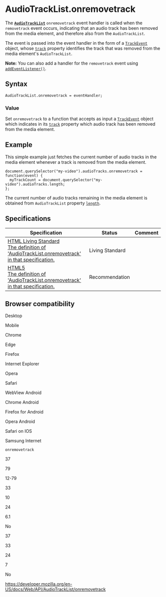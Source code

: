 # AudioTrackList.onremovetrack

The **[`AudioTrackList`](../audiotracklist)** `onremovetrack` event handler is called when the `removetrack` event occurs, indicating that an audio track has been removed from the media element, and therefore also from the `AudioTrackList`.

The event is passed into the event handler in the form of a [`TrackEvent`](../trackevent) object, whose [`track`](../trackevent/track) property identifies the track that was removed from the media element's `AudioTrackList`.

**Note:** You can also add a handler for the `removetrack` event using [`addEventListener()`](../eventtarget/addeventlistener).

## Syntax

    AudioTrackList.onremovetrack = eventHandler;

### Value

Set `onremovetrack` to a function that accepts as input a [`TrackEvent`](../trackevent) object which indicates in its [`track`](../trackevent/track) property which audio track has been removed from the media element.

## Example

This simple example just fetches the current number of audio tracks in the media element whenever a track is removed from the media element.

    document.querySelector("my-video").audioTracks.onremovetrack = function(event) {
      myTrackCount = document.querySelector("my-video").audioTracks.length;
    };

The current number of audio tracks remaining in the media element is obtained from `AudioTrackList` property [`length`](length).

## Specifications

<table><thead><tr class="header"><th>Specification</th><th>Status</th><th>Comment</th></tr></thead><tbody><tr class="odd"><td><a href="https://html.spec.whatwg.org/multipage/#handler-tracklist-onremovetrack">HTML Living Standard<br />
<span class="small">The definition of 'AudioTrackList.onremovetrack' in that specification.</span></a></td><td><span class="spec-living">Living Standard</span></td><td></td></tr><tr class="even"><td><a href="https://www.w3.org/TR/html52/embedded-content-0.html#dom-audiotracklist-onremovetrack">HTML5<br />
<span class="small">The definition of 'AudioTrackList.onremovetrack' in that specification.</span></a></td><td><span class="spec-rec">Recommendation</span></td><td></td></tr></tbody></table>

## Browser compatibility

Desktop

Mobile

Chrome

Edge

Firefox

Internet Explorer

Opera

Safari

WebView Android

Chrome Android

Firefox for Android

Opera Android

Safari on IOS

Samsung Internet

`onremovetrack`

37

79

12-79

33

10

24

6.1

No

37

33

24

7

No

<a href="https://developer.mozilla.org/en-US/docs/Web/API/AudioTrackList/onremovetrack" class="_attribution-link">https://developer.mozilla.org/en-US/docs/Web/API/AudioTrackList/onremovetrack</a>
